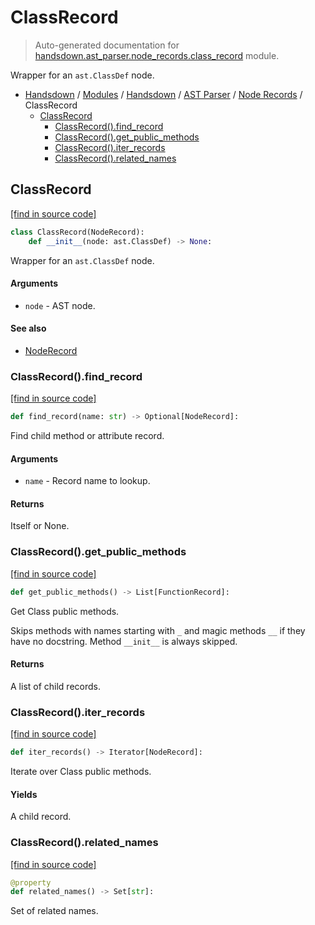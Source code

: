 # ClassRecord

> Auto-generated documentation for [handsdown.ast_parser.node_records.class_record](https://github.com/vemel/handsdown/blob/main/handsdown/ast_parser/node_records/class_record.py) module.

Wrapper for an `ast.ClassDef` node.

- [Handsdown](../../../README.md#-handsdown---python-documentation-generator) / [Modules](../../../MODULES.md#modules) / [Handsdown](../../index.md#handsdown) / [AST Parser](../index.md#ast-parser) / [Node Records](index.md#node-records) / ClassRecord
    - [ClassRecord](#classrecord)
        - [ClassRecord().find_record](#classrecordfind_record)
        - [ClassRecord().get_public_methods](#classrecordget_public_methods)
        - [ClassRecord().iter_records](#classrecorditer_records)
        - [ClassRecord().related_names](#classrecordrelated_names)

## ClassRecord

[[find in source code]](https://github.com/vemel/handsdown/blob/main/handsdown/ast_parser/node_records/class_record.py#L17)

```python
class ClassRecord(NodeRecord):
    def __init__(node: ast.ClassDef) -> None:
```

Wrapper for an `ast.ClassDef` node.

#### Arguments

- `node` - AST node.

#### See also

- [NodeRecord](node_record.md#noderecord)

### ClassRecord().find_record

[[find in source code]](https://github.com/vemel/handsdown/blob/main/handsdown/ast_parser/node_records/class_record.py#L36)

```python
def find_record(name: str) -> Optional[NodeRecord]:
```

Find child method or attribute record.

#### Arguments

- `name` - Record name to lookup.

#### Returns

Itself or None.

### ClassRecord().get_public_methods

[[find in source code]](https://github.com/vemel/handsdown/blob/main/handsdown/ast_parser/node_records/class_record.py#L89)

```python
def get_public_methods() -> List[FunctionRecord]:
```

Get Class public methods.

Skips methods with names starting with `_` and magic methods  `__` if
they have no docstring. Method `__init__` is always skipped.

#### Returns

A list of child records.

### ClassRecord().iter_records

[[find in source code]](https://github.com/vemel/handsdown/blob/main/handsdown/ast_parser/node_records/class_record.py#L76)

```python
def iter_records() -> Iterator[NodeRecord]:
```

Iterate over Class public methods.

#### Yields

A child record.

### ClassRecord().related_names

[[find in source code]](https://github.com/vemel/handsdown/blob/main/handsdown/ast_parser/node_records/class_record.py#L59)

```python
@property
def related_names() -> Set[str]:
```

Set of related names.
